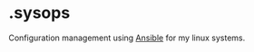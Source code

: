 # .sysops

Configuration management using [Ansible](https://docs.ansible.com/) for my linux
systems.
